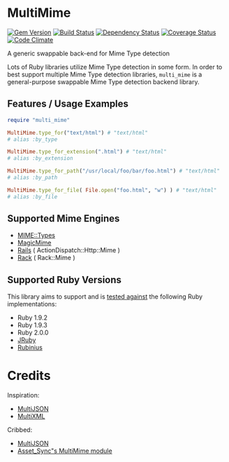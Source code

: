 # MultiMime

[![Gem Version](https://badge.fury.io/rb/multi_mime.png)][gem] [![Build Status](https://travis-ci.org/karlfreeman/multi_mime.png?branch=master)][travis] [![Dependency Status](https://gemnasium.com/karlfreeman/multi_mime.png?travis)][gemnasium] [![Coverage Status](https://coveralls.io/repos/karlfreeman/multi_mime/badge.png?branch=master)][coveralls] [![Code Climate](https://codeclimate.com/github/karlfreeman/multi_mime.png)][codeclimate]

[gem]: https://rubygems.org/gems/multi_mime
[travis]: http://travis-ci.org/karlfreeman/multi_mime
[gemnasium]: https://gemnasium.com/karlfreeman/multi_mime
[coveralls]: https://coveralls.io/r/karlfreeman/multi_mime
[codeclimate]: https://codeclimate.com/github/karlfreeman/multi_mime

A generic swappable back-end for Mime Type detection

Lots of Ruby libraries utilize Mime Type detection in some form. In order to best support multiple Mime Type detection libraries, `multi_mime` is a general-purpose swappable Mime Type detection backend library.

## Features / Usage Examples

```ruby
require "multi_mime"

MultiMime.type_for("text/html") # "text/html" 
# alias :by_type

MultiMime.type_for_extension(".html") # "text/html"
# alias :by_extension

MultiMime.type_for_path("/usr/local/foo/bar/foo.html") # "text/html"
# alias :by_path

MultiMime.type_for_file( File.open("foo.html", "w") ) # "text/html"
# alias :by_file
```

## Supported Mime Engines

* [MIME::Types](https://github.com/halostatue/mime-types)
* [MagicMime](https://github.com/minad/mimemagic)
* [Rails](http://api.rubyonrails.org/classes/Mime/Type.html) ( ActionDispatch::Http::Mime )
* [Rack](http://rack.rubyforge.org/doc/Rack/Mime.html) ( Rack::Mime )

## Supported Ruby Versions
This library aims to support and is [tested against][travis] the following Ruby
implementations:

* Ruby 1.9.2
* Ruby 1.9.3
* Ruby 2.0.0
* [JRuby][]
* [Rubinius][]

[jruby]: http://www.jruby.org
[rubinius]: http://rubini.us

# Credits

Inspiration:

* [MultiJSON](https://github.com/intridea/multi_json)
* [MultiXML](https://github.com/sferik/multi_xml)

Cribbed:

* [MultiJSON](https://github.com/intridea/multi_json)
* [Asset_Sync"s MultiMime module](https://github.com/rumblelabs/asset_sync/commit/9333bd01ae1a7cf2ffa046b8390fbc4165c38030)
